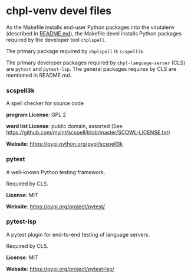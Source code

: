 chpl-venv devel files
=====================

As the Makefile installs end-user Python packages into the virutalenv
(described in [README.md](README.md)), the Makefile.devel installs
Python packages required by the developer tool `chplspell`.


The primary package required by `chplspell` is `scspell3k`.

The primary developer packages required by `chpl-language-server` (CLS) are
`pytest` and `pytest-lsp`.  The general packages requires by CLS are mentioned
in README.md.


### scspell3k

A spell checker for source code

**program License**: GPL 2

**word list License**: public domain, assorted (See https://github.com/myint/scspell/blob/master/SCOWL-LICENSE.txt)

**Website**: https://pypi.python.org/pypi/scspell3k

### pytest

A well-known Python testing framework.

Required by CLS.

**License**: MIT

**Website**: https://pypi.org/project/pytest/

### pytest-lsp

A pytest plugin for end-to-end testing of language servers.

Required by CLS.

**License**: MIT

**Website**: https://pypi.org/project/pytest-lsp/

